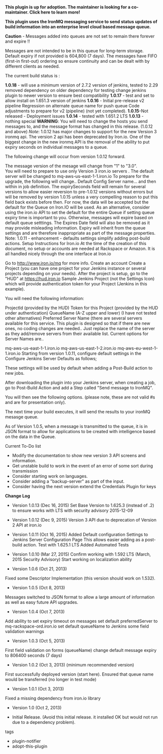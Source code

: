 **This plugin is up for adoption. The maintainer is looking for a co-maintainer. Click here to learn more!**

**This plugin uses the IronMQ messaging service to send status updates of build information into an enterprise level cloud based message queue.**


**Caution** - Messages added into queues are not set to remain there forever and expire !!

Messages are not intended to be in this queue for long-term storage.
Default expiry if not provided is 604,800 (7 days).
The messages have FIFO (first-in first-out) ordering so ensure continuity and can be dealt with by different clients as needed.

The current build status is :   

**1.0.18** - will use a minimum version of 2.7.2 version of jenkins, tested to 2.29
removed dependency on older dependency for testing
change jenkins plugin to newer version to ensure best compatibility
**1.0.17** - test and set to allow install on 1.651.3 version of jenkins
**1.0.16** - Initial pre-release v2 pipeline
Regression on alternate queue name for push queue
Code adjustments to prepare for v2 (pipeline) (not yet completed).
**1.0.15**-Not released - Deployment issues
**1.0.14** - tested with 1.651.2 LTS
**1.0.13** - nothing special
**WARNING**: You will need to change the hosts you send messages to, and the message format has changed in this release. (1.0.12 and above)
_Note_: 1.0.12 has major changes to support for the new Version 3 ironmq api. The version 2 api has been deprecated by Iron.io.
One of the biggest change in the new ironmq API is the removal of the ability to put expiry seconds on individual messages to a queue.

The following change will occur from version 1.0.12 forward.

The message version of the mesage will change from "1" to "3.0".  
You will need to prepare to use only Version 3 iron.io servers .  The default server will be changed to mq-aws-us-east-1-1.iron.io
To prepare for the upgrade, the following will change.. Default Config Server name... and then within in job definition.
The expirySeconds field will remain for several versions to allow easier reversion to pre-1.0.12 versions without errors but will be removed by version 1.0.15 unless a very compelling reason to put this field back exists before then. For now, the data will be accepted but the default for the Queue on Iron.IO will be used.  As an alternative, consider using the iron.io API to set the default for the entire Queue if setting queue expiry time is important to you.  Otherwise, messages will expire based on default queue setttings.
The Expires Date field will also be removed as it may provide misleading information. Expiry will inherit from the queue settings and are therefore inappropriate as part of the message properties.
Note: 1.0.11 - enhancement - defaults settings simplify adding post-build actions.
Setup Instructions for Iron.io
At the time of the creation of this document, no setup or accounts are needed at Rackspace or Amazon. It is all handled nicely through the one interface at Iron.io

Go to http://www.iron.io/mq for more info.
Create an account
Create a Project (you can have one project for your Jenkins instance or several projects depending on your needs).
After the project is setup, go to the "HUD" at https://hud.iron.io
Sample Jenkins Project (not the Settings Icon) which will provide authentication token for your Project (Jenkins in this example).




You will need the following information:

ProjectId (provided by the HUD)
Token for this Project (provided by the HUD under authentication)
QueueName (A-Z upper and lower) (I have not tested other alternatives)
Preferred Server Name (there are several servers available for this service. This plugin is designed so that if there are new ones, no coding changes are needed.. Just replace the name of the server as they add/remove servers from their available list.
Current options for Server Names are..

mq-aws-us-east-1-1.iron.io
mq-aws-us-east-1-2.iron.io
mq-aws-eu-west-1-1.iron.io
Starting from version 1.0.11, configure default settings in the Configure Jenkins Server Defaults as follows;



These settings will be used by default when adding a Post-Build action to new jobs.

After downloading the plugin into your Jenkins server, when creating a job, go to Post-Build Action and add a Step called "Send message to IronMQ".

You will then see the following options. (please note, these are not valid #s and are for presentation only).



The next time your build executes, it will send the results to your ironMQ mesasge queue.

As of Version 1.0.5, when a message is transmitted to the queue, it is in JSON format to allow for applications to be created with intelligence based on the data in the Queue.



Current To-Do list
- Modify the documentation to show new version 3 API screens and information.
- Get unstable build to work in the event of an error of some sort during transmission
- Consider starting work on languages.
- Consider adding a "backup-server" as part of the input.
- Consider having the next version extend the Credentials Plugin for keys

__Change Log__

- Version 1.0.13 (Dec 16, 2015)
Set Base Version to 1.625.3 (instead of .2) to ensure works with LTS with security advisory 2015-12-09
- Version 1.0.12 (Dec 9, 2015)
Version 3 API due to deprecation of Version 2 API at iron.io

- Version 1.0.11 (Oct 16, 2015)
Added Default configuration Settings to Jenkins Server Configuration Page
This allows easier adding as a post-build action.
Test with 1.625.1 LTS
Added Automated Tests

- Version 1.0.10 (Mar 27, 2015)
Confirm working with 1.592 LTS (March, 2015 Security Advisory)
Start working on localization ability

- Version 1.0.6 (Oct 21, 2013)

Fixed some Descriptor Implementation (this version should work on 1.532).
- Version 1.0.5 (Oct 8, 2013)

Messages switched to JSON format to allow a large amount of information as well as easy future API upgrades.
- Version 1.0.4 (Oct 7, 2013)

Add ability to set expiry timeout on messages
set default preferredServer to mq-rackspace-ord.iron.io
set default queueName to Jenkins
some field validation warnings
- Version 1.0.3 (Oct 5, 2013)

First field validation on forms (queueName)
change default message expiry to 806400 seconds (7 days)
- Version 1.0.2 (Oct 3, 2013) (minimum recommended version)

First successfully deployed version (start here).
Ensured that queue name would be transferred (no longer in test mode)

- Version 1.0.1 (Oct 3, 2013)

Fixed a missing dependency from iron.io library
- Version 1.0 (Oct 2, 2013)

- Initial Release. (Avoid this initial release.  it installed OK but would not run due to a dependency problem).

tags
- plugin-notifier
- adopt-this-plugin
